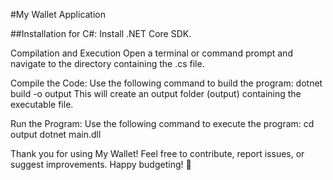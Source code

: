 #My Wallet Application

##Installation for C#:
Install .NET Core SDK.

Compilation and Execution
Open a terminal or command prompt and navigate to the directory containing the .cs file.

Compile the Code:
Use the following command to build the program:
dotnet build -o output
This will create an output folder (output) containing the executable file.

Run the Program:
Use the following command to execute the program:
cd output
dotnet main.dll

Thank you for using My Wallet! Feel free to contribute, report issues, or suggest improvements. Happy budgeting! 🌟